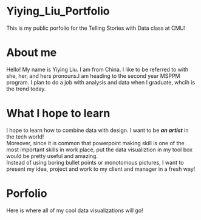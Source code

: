 # Yiying_Liu_Portfolio
This is my public porfolio for the Telling Stories with Data class at CMU!

# About me
Hello! My name is Yiying Liu. I am from China. I like to be referred to with she, her, and hers pronouns.I am heading to the second year MSPPM program. I plan to do a job with analysis and data when I graduate, whcih is the trend today. 

# What I hope to learn 
I hope to learn how to combine data with design. I want to be **_an artist_** in the tech world!  
Moreover, since it is common that powerpoint making skill is one of the most important skills in work place, put the data visualiztion in my tool box would be pretty useful and amazing.   
Instead of using boring bullet points or monotomous pictures, I want to present my idea, project and work to my client and manager in a fresh way!

# Porfolio
Here is where all of my cool data visualizations will go!




